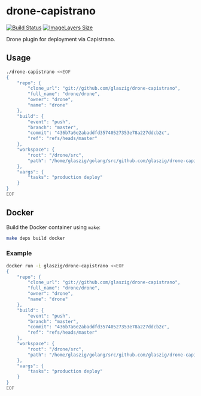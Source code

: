 # drone-capistrano

[![Build Status](https://travis-ci.org/glaszig/drone-capistrano.svg?branch=master)](https://travis-ci.org/glaszig/drone-capistrano)
[![ImageLayers Size](https://img.shields.io/imagelayers/image-size/glaszig/drone-capistrano/latest.svg)](https://hub.docker.com/r/glaszig/drone-capistrano/)

Drone plugin for deployment via Capistrano.

## Usage

```sh
./drone-capistrano <<EOF
{
    "repo": {
        "clone_url": "git://github.com/glaszig/drone-capistrano",
        "full_name": "drone/drone",
        "owner": "drone",
        "name": "drone"
    },
    "build": {
        "event": "push",
        "branch": "master",
        "commit": "436b7a6e2abaddfd35740527353e78a227ddcb2c",
        "ref": "refs/heads/master"
    },
    "workspace": {
        "root": "/drone/src",
        "path": "/home/glaszig/golang/src/github.com/glaszig/drone-capistrano"
    },
    "vargs": {
        "tasks": "production deploy"
    }
}
EOF
```

## Docker

Build the Docker container using `make`:

```sh
make deps build docker
```

### Example

```sh
docker run -i glaszig/drone-capistrano <<EOF
{
    "repo": {
        "clone_url": "git://github.com/glaszig/drone-capistrano",
        "full_name": "drone/drone",
        "owner": "drone",
        "name": "drone"
    },
    "build": {
        "event": "push",
        "branch": "master",
        "commit": "436b7a6e2abaddfd35740527353e78a227ddcb2c",
        "ref": "refs/heads/master"
    },
    "workspace": {
        "root": "/drone/src",
        "path": "/home/glaszig/golang/src/github.com/glaszig/drone-capistrano"
    },
    "vargs": {
        "tasks": "production deploy"
    }
}
EOF
```

